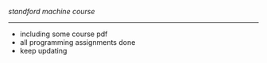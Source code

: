 *standford machine course*
* * *

- including some course pdf
- all programming assignments done 
- keep updating
